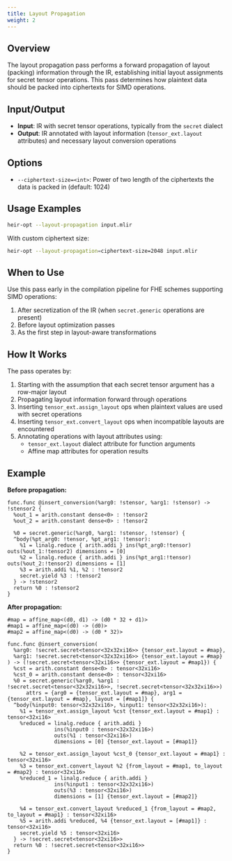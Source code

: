 ```yaml
---
title: Layout Propagation
weight: 2
---
```


## Overview

The layout propagation pass performs a forward propagation of layout (packing)
information through the IR, establishing initial layout assignments for secret
tensor operations. This pass determines how plaintext data should be packed into
ciphertexts for SIMD operations.

## Input/Output

- **Input**: IR with secret tensor operations, typically from the `secret`
  dialect
- **Output**: IR annotated with layout information (`tensor_ext.layout`
  attributes) and necessary layout conversion operations

## Options

- `--ciphertext-size=<int>`: Power of two length of the ciphertexts the data is
  packed in (default: 1024)

## Usage Examples

```bash
heir-opt --layout-propagation input.mlir
```

With custom ciphertext size:

```bash
heir-opt --layout-propagation=ciphertext-size=2048 input.mlir
```

## When to Use

Use this pass early in the compilation pipeline for FHE schemes supporting SIMD
operations:

1. After secretization of the IR (when `secret.generic` operations are present)
1. Before layout optimization passes
1. As the first step in layout-aware transformations

## How It Works

The pass operates by:

1. Starting with the assumption that each secret tensor argument has a row-major
   layout
1. Propagating layout information forward through operations
1. Inserting `tensor_ext.assign_layout` ops when plaintext values are used with
   secret operations
1. Inserting `tensor_ext.convert_layout` ops when incompatible layouts are
   encountered
1. Annotating operations with layout attributes using:
   - `tensor_ext.layout` dialect attribute for function arguments
   - Affine map attributes for operation results

## Example

**Before propagation:**

```mlir
func.func @insert_conversion(%arg0: !stensor, %arg1: !stensor) -> !stensor2 {
  %out_1 = arith.constant dense<0> : !tensor2
  %out_2 = arith.constant dense<0> : !tensor2

  %0 = secret.generic(%arg0, %arg1: !stensor, !stensor) {
  ^body(%pt_arg0: !tensor, %pt_arg1: !tensor):
    %1 = linalg.reduce { arith.addi } ins(%pt_arg0:!tensor) outs(%out_1:!tensor2) dimensions = [0]
    %2 = linalg.reduce { arith.addi } ins(%pt_arg1:!tensor) outs(%out_2:!tensor2) dimensions = [1]
    %3 = arith.addi %1, %2 : !tensor2
    secret.yield %3 : !tensor2
  } -> !stensor2
  return %0 : !stensor2
}
```

**After propagation:**

```mlir
#map = affine_map<(d0, d1) -> (d0 * 32 + d1)>
#map1 = affine_map<(d0) -> (d0)>
#map2 = affine_map<(d0) -> (d0 * 32)>

func.func @insert_conversion(
  %arg0: !secret.secret<tensor<32x32xi16>> {tensor_ext.layout = #map},
  %arg1: !secret.secret<tensor<32x32xi16>> {tensor_ext.layout = #map}
) -> (!secret.secret<tensor<32xi16>> {tensor_ext.layout = #map1}) {
  %cst = arith.constant dense<0> : tensor<32xi16>
  %cst_0 = arith.constant dense<0> : tensor<32xi16>
  %0 = secret.generic(%arg0, %arg1 : !secret.secret<tensor<32x32xi16>>, !secret.secret<tensor<32x32xi16>>)
      attrs = {arg0 = {tensor_ext.layout = #map}, arg1 = {tensor_ext.layout = #map}, layout = [#map1]} {
  ^body(%input0: tensor<32x32xi16>, %input1: tensor<32x32xi16>):
    %1 = tensor_ext.assign_layout %cst {tensor_ext.layout = #map1} : tensor<32xi16>
    %reduced = linalg.reduce { arith.addi }
               ins(%input0 : tensor<32x32xi16>)
               outs(%1 : tensor<32xi16>)
               dimensions = [0] {tensor_ext.layout = [#map1]}

    %2 = tensor_ext.assign_layout %cst_0 {tensor_ext.layout = #map1} : tensor<32xi16>
    %3 = tensor_ext.convert_layout %2 {from_layout = #map1, to_layout = #map2} : tensor<32xi16>
    %reduced_1 = linalg.reduce { arith.addi }
               ins(%input1 : tensor<32x32xi16>)
               outs(%3 : tensor<32xi16>)
               dimensions = [1] {tensor_ext.layout = [#map2]}

    %4 = tensor_ext.convert_layout %reduced_1 {from_layout = #map2, to_layout = #map1} : tensor<32xi16>
    %5 = arith.addi %reduced, %4 {tensor_ext.layout = [#map1]} : tensor<32xi16>
    secret.yield %5 : tensor<32xi16>
  } -> !secret.secret<tensor<32xi16>>
  return %0 : !secret.secret<tensor<32xi16>>
}
```
